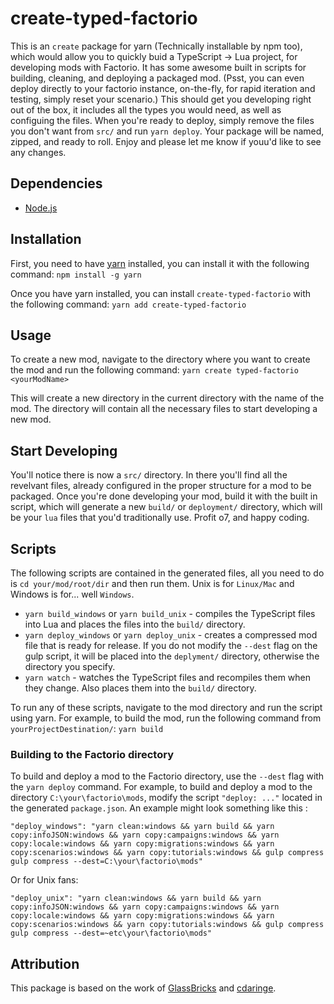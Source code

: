 
# create-typed-factorio

This is an `create` package for yarn (Technically installable by npm too), which would allow you to quickly buid a TypeScript -> Lua project, for developing mods with Factorio. It has some awesome built in scripts for building, cleaning, and deploying a packaged mod. (Psst, you can even deploy directly to your factorio instance, on-the-fly, for rapid iteration and testing, simply reset your scenario.) This should get you developing right out of the box, it includes all the types you would need, as well as configuing the files. When you're ready to deploy, simply remove the files you don't want from `src/` and run `yarn deploy`. Your package will be named, zipped, and ready to roll. Enjoy and please let me know if youu'd like to see any changes. 

## Dependencies
- [Node.js](https://nodejs.org/en/)

## Installation
First, you need to have [yarn](https://yarnpkg.com/getting-started/install) installed, you can install it with the following command:
`npm install -g yarn` 

Once you have yarn installed, you can install `create-typed-factorio` with the following command:
`yarn add create-typed-factorio` 

## Usage
To create a new mod, navigate to the directory where you want to create the mod and run the following command:
`yarn create typed-factorio <yourModName>` 

This will create a new directory in the current directory with the name of the mod. The directory will contain all the necessary files to start developing a new mod.

## Start Developing
You'll notice there is now a `src/` directory. In there you'll find all the revelvant files, already configured in the proper structure for a mod to be packaged. Once you're done developing your mod, build it with the built in script, which will generate a new `build/` or `deployment/` directory, which will be your `lua` files that you'd traditionally use. Profit o7, and happy coding. 

## Scripts
The following scripts are contained in the generated files, all you need to do is `cd your/mod/root/dir` and then run them. Unix is for `Linux/Mac` and Windows is for... well `Windows`.

-   `yarn build_windows` or `yarn build_unix` - compiles the TypeScript files into Lua and places the files into the `build/` directory.
-   `yarn deploy_windows` or `yarn deploy_unix` - creates a compressed mod file that is ready for release. If you do not modify the `--dest` flag on the gulp script, it will be placed into the `deplyment/` directory, otherwise the directory you specify.
-   `yarn watch` - watches the TypeScript files and recompiles them when they change. Also places them into the `build/` directory. 

To run any of these scripts, navigate to the mod directory and run the script using yarn. For example, to build the mod, run the following command from `yourProjectDestination/`:
`yarn build` 

### Building to the Factorio directory
To build and deploy a mod to the Factorio directory, use the `--dest` flag with the `yarn deploy` command. For example, to build and deploy a mod to the directory `C:\your\factorio\mods`, modify the script `"deploy: ..."` located in the generated `package.json`. An example might look something like this :

`"deploy_windows": "yarn clean:windows && yarn build && yarn copy:infoJSON:windows && yarn copy:campaigns:windows && yarn copy:locale:windows && yarn copy:migrations:windows && yarn copy:scenarios:windows && yarn copy:tutorials:windows && gulp compress gulp compress --dest=C:\your\factorio\mods"` 

Or for Unix fans:

`"deploy_unix": "yarn clean:windows && yarn build && yarn copy:infoJSON:windows && yarn copy:campaigns:windows && yarn copy:locale:windows && yarn copy:migrations:windows && yarn copy:scenarios:windows && yarn copy:tutorials:windows && gulp compress gulp compress --dest=~etc\your\factorio\mods"` 

## Attribution
This package is based on the work of [GlassBricks](https://github.com/GlassBricks/typed-factorio) and [cdaringe](https://github.com/cdaringe/create-factorio-mod/).
